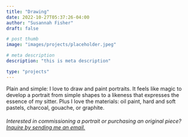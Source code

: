 ```yaml
---
title: "Drawing"
date: 2022-10-27T05:37:26-04:00
author: "Susannah Fisher"
draft: false

# post thumb
image: "images/projects/placeholder.jpeg"

# meta description
description: "this is meta description"

type: "projects"
---
```


Plain and simple: I love to draw and paint portraits. It feels like magic to develop a portrait from simple shapes to a likeness that expresses the essence of my sitter. Plus I love the materials: oil paint, hard and soft pastels, charcoal, gouache, or graphite.
<br>
<h6>Interested in commissioning a portrait or purchasing an original piece? <a href="mailto:info@susannahfisher.art">Inquire by sending me an email.</a></h6>

